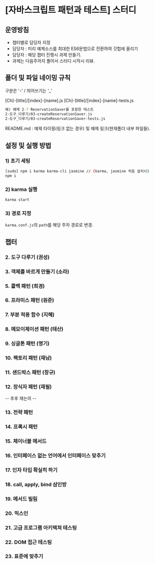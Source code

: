 # [자바스크립트 패턴과 테스트] 스터디

## 운영방침
- 챕터별로 담당자 지정
- 담당자 : 미리 예제소스를 최대한 ES6문법으로 전환하여 깃헙에 올리기
- 담당자 : 해당 챕터 진행시 과제 만들기.
- 과제는 다음주까지 풀어서 스터디 시작시 리뷰.


## 폴더 및 파일 네이밍 규칙
구분은 '-' / 띄어쓰기는 '_'

[Ch]-[title]/[index]-[name].js
[Ch]-[title]/[index]-[name]-tests.js

```cmd
예) 예제 2-7 ReservationSaver를 포함한 테스트
2-도구_다루기/03-createReservationSaver.js
2-도구_다루기/03-createReservationSaver-tests.js
```

README.md : 예제 타이핑(링크 없는 경우) 및 예제 링크(현재폴더 내부 파일들).



## 설정 및 실행 방법

### 1) 초기 세팅

```bash
[sudo] npm i karma karma-cli jasmine // (karma, jasmine 처음 설치시)
npm i
```

### 2) karma 실행
```bash
karma start
```

### 3) 경로 지정
`karma.conf.js`의 `path`를 해당 주차 경로로 변경.


## 챕터

### 2. 도구 다루기 (권성)
### 3. 객체를 바르게 만들기 (소라)
### 5. 콜백 패턴 (희경)
### 6. 프라미스 패턴 (원준)
### 7. 부분 적용 함수 (지혜)
### 8. 메모이제이션 패턴 (태산)
### 9. 싱글톤 패턴 (명기)
### 10. 팩토리 패턴 (재남)
### 11. 샌드박스 패턴 (창규)
### 12. 장식자 패턴 (재필)

-- 추후 재논의 --
### 13. 전략 패턴
### 14. 프록시 패턴
### 15. 체이너블 메서드
### 16. 인터페이스 없는 언어에서 인터페이스 맞추기
### 17. 인자 타입 확실히 하기
### 18. call, apply, bind 삼인방
### 19. 메서드 빌림
### 20. 믹스인
### 21. 고급 프로그램 아키텍쳐 테스팅
### 22. DOM 접근 테스팅
### 23. 표준에 맞추기
